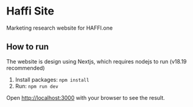 # Haffi Site

Marketing research website for HAFFI.one

## How to run

The website is design using Nextjs, which requires nodejs to run (v18.19 recommended)

1. Install packages: `npm install`
2. Run: `npm run dev`

Open [http://localhost:3000](http://localhost:3000) with your browser to see the result.
